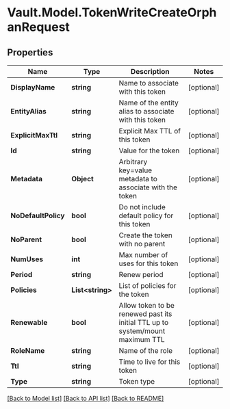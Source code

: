 # Vault.Model.TokenWriteCreateOrphanRequest

## Properties

Name | Type | Description | Notes
------------ | ------------- | ------------- | -------------
**DisplayName** | **string** | Name to associate with this token | [optional] 
**EntityAlias** | **string** | Name of the entity alias to associate with this token | [optional] 
**ExplicitMaxTtl** | **string** | Explicit Max TTL of this token | [optional] 
**Id** | **string** | Value for the token | [optional] 
**Metadata** | **Object** | Arbitrary key&#x3D;value metadata to associate with the token | [optional] 
**NoDefaultPolicy** | **bool** | Do not include default policy for this token | [optional] 
**NoParent** | **bool** | Create the token with no parent | [optional] 
**NumUses** | **int** | Max number of uses for this token | [optional] 
**Period** | **string** | Renew period | [optional] 
**Policies** | **List&lt;string&gt;** | List of policies for the token | [optional] 
**Renewable** | **bool** | Allow token to be renewed past its initial TTL up to system/mount maximum TTL | [optional] 
**RoleName** | **string** | Name of the role | [optional] 
**Ttl** | **string** | Time to live for this token | [optional] 
**Type** | **string** | Token type | [optional] 


[[Back to Model list]](../README.md#documentation-for-models) [[Back to API list]](../README.md#documentation-for-api-endpoints) [[Back to README]](../README.md)

